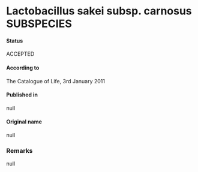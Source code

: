 # Lactobacillus sakei subsp. carnosus SUBSPECIES

#### Status
ACCEPTED

#### According to
The Catalogue of Life, 3rd January 2011

#### Published in
null

#### Original name
null

### Remarks
null